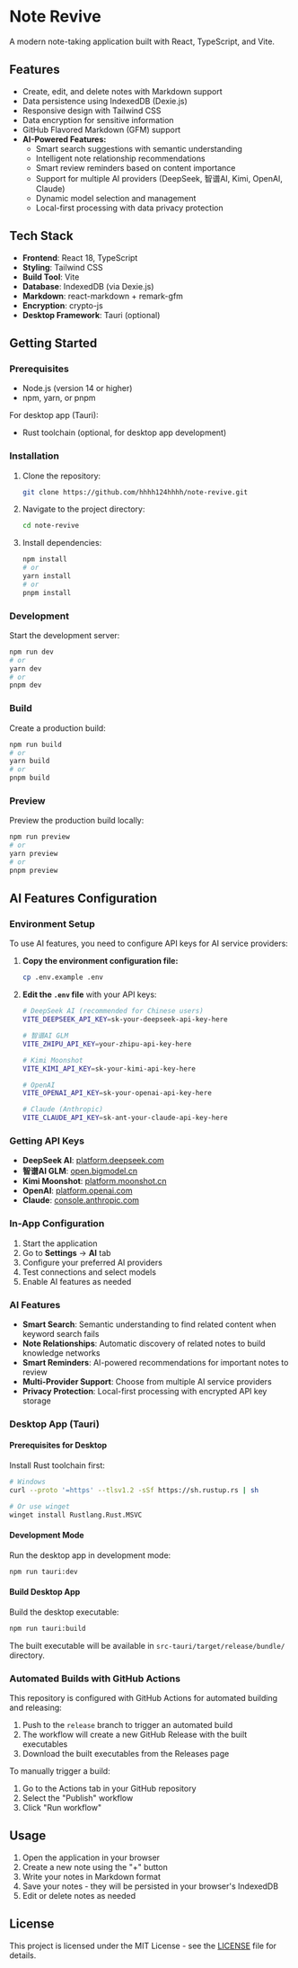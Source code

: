 # Note Revive

A modern note-taking application built with React, TypeScript, and Vite.

## Features

- Create, edit, and delete notes with Markdown support
- Data persistence using IndexedDB (Dexie.js)
- Responsive design with Tailwind CSS
- Data encryption for sensitive information
- GitHub Flavored Markdown (GFM) support
- **AI-Powered Features:**
  - Smart search suggestions with semantic understanding
  - Intelligent note relationship recommendations
  - Smart review reminders based on content importance
  - Support for multiple AI providers (DeepSeek, 智谱AI, Kimi, OpenAI, Claude)
  - Dynamic model selection and management
  - Local-first processing with data privacy protection

## Tech Stack

- **Frontend**: React 18, TypeScript
- **Styling**: Tailwind CSS
- **Build Tool**: Vite
- **Database**: IndexedDB (via Dexie.js)
- **Markdown**: react-markdown + remark-gfm
- **Encryption**: crypto-js
- **Desktop Framework**: Tauri (optional)

## Getting Started

### Prerequisites

- Node.js (version 14 or higher)
- npm, yarn, or pnpm

For desktop app (Tauri):
- Rust toolchain (optional, for desktop app development)

### Installation

1. Clone the repository:
   ```bash
   git clone https://github.com/hhhh124hhhh/note-revive.git
   ```

2. Navigate to the project directory:
   ```bash
   cd note-revive
   ```

3. Install dependencies:
   ```bash
   npm install
   # or
   yarn install
   # or
   pnpm install
   ```

### Development

Start the development server:
```bash
npm run dev
# or
yarn dev
# or
pnpm dev
```

### Build

Create a production build:
```bash
npm run build
# or
yarn build
# or
pnpm build
```

### Preview

Preview the production build locally:
```bash
npm run preview
# or
yarn preview
# or
pnpm preview
```

## AI Features Configuration

### Environment Setup

To use AI features, you need to configure API keys for AI service providers:

1. **Copy the environment configuration file:**
   ```bash
   cp .env.example .env
   ```

2. **Edit the `.env` file** with your API keys:
   ```bash
   # DeepSeek AI (recommended for Chinese users)
   VITE_DEEPSEEK_API_KEY=sk-your-deepseek-api-key-here

   # 智谱AI GLM
   VITE_ZHIPU_API_KEY=your-zhipu-api-key-here

   # Kimi Moonshot
   VITE_KIMI_API_KEY=sk-your-kimi-api-key-here

   # OpenAI
   VITE_OPENAI_API_KEY=sk-your-openai-api-key-here

   # Claude (Anthropic)
   VITE_CLAUDE_API_KEY=sk-ant-your-claude-api-key-here
   ```

### Getting API Keys

- **DeepSeek AI**: [platform.deepseek.com](https://platform.deepseek.com/)
- **智谱AI GLM**: [open.bigmodel.cn](https://open.bigmodel.cn/)
- **Kimi Moonshot**: [platform.moonshot.cn](https://platform.moonshot.cn/)
- **OpenAI**: [platform.openai.com](https://platform.openai.com/)
- **Claude**: [console.anthropic.com](https://console.anthropic.com/)

### In-App Configuration

1. Start the application
2. Go to **Settings** → **AI** tab
3. Configure your preferred AI providers
4. Test connections and select models
5. Enable AI features as needed

### AI Features

- **Smart Search**: Semantic understanding to find related content when keyword search fails
- **Note Relationships**: Automatic discovery of related notes to build knowledge networks
- **Smart Reminders**: AI-powered recommendations for important notes to review
- **Multi-Provider Support**: Choose from multiple AI service providers
- **Privacy Protection**: Local-first processing with encrypted API key storage

### Desktop App (Tauri)

#### Prerequisites for Desktop
Install Rust toolchain first:
```bash
# Windows
curl --proto '=https' --tlsv1.2 -sSf https://sh.rustup.rs | sh

# Or use winget
winget install Rustlang.Rust.MSVC
```

#### Development Mode
Run the desktop app in development mode:
```bash
npm run tauri:dev
```

#### Build Desktop App
Build the desktop executable:
```bash
npm run tauri:build
```

The built executable will be available in `src-tauri/target/release/bundle/` directory.

### Automated Builds with GitHub Actions

This repository is configured with GitHub Actions for automated building and releasing:

1. Push to the `release` branch to trigger an automated build
2. The workflow will create a new GitHub Release with the built executables
3. Download the built executables from the Releases page

To manually trigger a build:
1. Go to the Actions tab in your GitHub repository
2. Select the "Publish" workflow
3. Click "Run workflow"

## Usage

1. Open the application in your browser
2. Create a new note using the "+" button
3. Write your notes in Markdown format
4. Save your notes - they will be persisted in your browser's IndexedDB
5. Edit or delete notes as needed

## License

This project is licensed under the MIT License - see the [LICENSE](LICENSE) file for details.